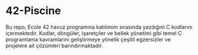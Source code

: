 # 42-Piscine
Bu repo, Ecole 42 havuz programına katılımım sırasında yazdığım C kodlarını içermektedir. Kodlar, döngüler, işaretçiler ve bellek yönetimi gibi temel C programlama kavramlarını geliştirmeye yönelik çeşitli egzersizler ve projelere ait çözümleri barındırmaktadır.
